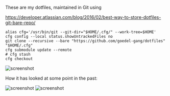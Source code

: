 These are my dotfiles, maintained in Git using

<https://developer.atlassian.com/blog/2016/02/best-way-to-store-dotfiles-git-bare-repo/>

    alias cfg='/usr/bin/git --git-dir="$HOME/.cfg/" --work-tree=$HOME'
    cfg config --local status.showUntrackedFiles no
    git clone --recursive --bare "https://github.com/goedel-gang/dotfiles" "$HOME/.cfg"
    cfg submodule update --remote
    # cfg stash
    cfg checkout

![screenshot](https://github.com/goedel-gang/dotfiles/blob/master/extra/README_GRUVBOX.png)

How it has looked at some point in the past:

![screenshot](https://github.com/goedel-gang/dotfiles/blob/master/extra/README_SOLARIZED.png)
![screenshot](https://github.com/goedel-gang/dotfiles/blob/master/extra/README_SOLARIZED_OLD.png)
